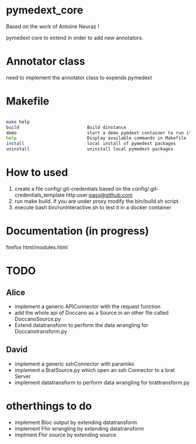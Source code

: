 
# pymedext_core
Based on the work of Antoine Neuraz !

pymedext core to extend in order to add new annotators.

# Annotator class
 need to implement the annotator class to expends pymedext

# Makefile

```bash

make help
build                          Build dinstance
demo                           start a demo pymdext container to run it
help                           Display available commands in Makefile
install                        local install of pymedext packages
uninstall                      uninstall local pymedext packages


```
# How to used

1) create a file config/.git-credentials based on the config/.git-credentials_template 
 http:user:pass@github.com
2) run make build. If you are under proxy modify the bin/build.sh script.
3) execute bash bin/runInteractive.sh to test it in a docker container 

# Documentation (in progress)
 firefox html/modules.html

# TODO
## Alice
- implement a generic APIConnector with the request function
- add the whole api of Doccano as a Source in an other file called DoccanoSource.py
- Extend datatransform to perform the data wrangling for Doccanotransform.py 

## David
- implement a generic sshConnector with paramiko
- implement a BratSource.py which open an ssh Connector to a brat Server
- implement datatransform to perform data wrangling for brattransform.py 


# otherthings to do
- implement Bioc output by extending datatransform
- implement Fhir wrangling by extending datatransform
- implment Fhir source by extending source
